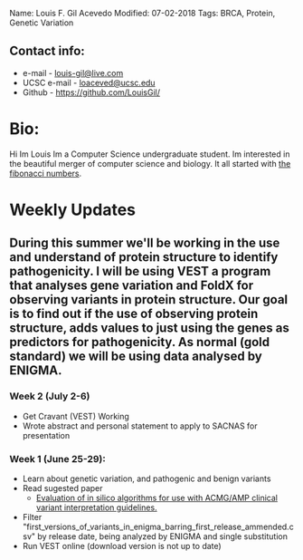 Name: Louis F. Gil Acevedo 
Modified: 07-02-2018
Tags: BRCA, Protein, Genetic Variation

## Contact info:

 - e-mail - <louis-gil@live.com>
 - UCSC e-mail - <loaceved@ucsc.edu>
 - Github - <https://github.com/LouisGil/>

# Bio:
Hi Im Louis Im a Computer Science undergraduate student. Im interested in the beautiful merger of computer science and biology. It all started with [the fibonacci numbers](https://en.wikipedia.org/wiki/Fibonacci_number).




# Weekly Updates


## During this summer we'll be working in the use and understand of protein structure to identify pathogenicity. I will be using VEST a program that analyses gene variation and FoldX for observing variants in protein structure. Our goal is to find out if the use of observing protein structure, adds values to just using the genes as predictors for pathogenicity. As normal (gold standard) we will be using data analysed by ENIGMA. 

###
### Week 2 (July 2-6)
- Get Cravant (VEST) Working 
- Wrote abstract and personal statement to apply to SACNAS for presentation

### Week 1 (June 25-29):
- Learn about genetic variation, and pathogenic and benign variants
- Read sugested paper
  - [Evaluation of in silico algorithms for use with ACMG/AMP clinical variant interpretation guidelines.](https://www.ncbi.nlm.nih.gov/pubmed/29179779)
- Filter "first_versions_of_variants_in_enigma_barring_first_release_ammended.csv" by release date, being analyzed by ENIGMA and single substitution
- Run VEST online (download version is not up to date)
